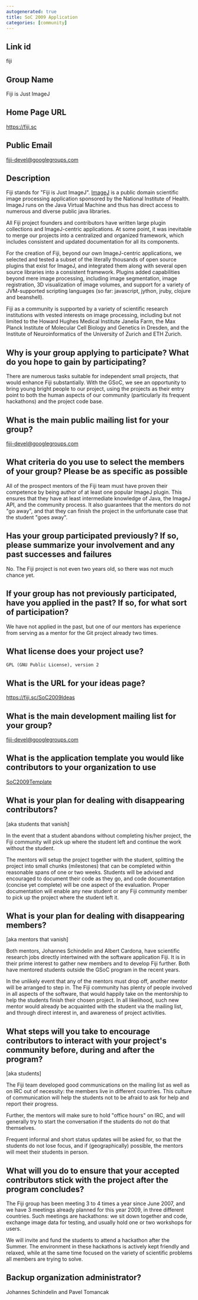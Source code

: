 ```yaml
---
autogenerated: true
title: SoC 2009 Application
categories: [community]
---
```


## Link id

fiji

## Group Name

Fiji is Just ImageJ

## Home Page URL

https://fiji.sc

## Public Email

fiji-devel@googlegroups.com

## Description

Fiji stands for "Fiji is Just ImageJ". [ImageJ](/about) is a public domain scientific image processing application sponsored by the National Institute of Health. ImageJ runs on the Java Virtual Machine and thus has direct access to numerous and diverse public java libraries.

All Fiji project founders and contributors have written large plugin collections and ImageJ-centric applications. At some point, it was inevitable to merge our projects into a centralized and organized framework, which includes consistent and updated documentation for all its components.

For the creation of Fiji, beyond our own ImageJ-centric applications, we selected and tested a subset of the literally thousands of open source plugins that exist for ImageJ, and integrated them along with several open source libraries into a consistent framework. Plugins added capabilities beyond mere image processing, including image segmentation, image registration, 3D visualization of image volumes, and support for a variety of JVM-supported scripting languages (so far: javascript, jython, jruby, clojure and beanshell).

Fiji as a community is supported by a variety of scientific research institutions with vested interests on image processing, including but not limited to the Howard Hughes Medical Institute Janelia Farm, the Max Planck Institute of Molecular Cell Biology and Genetics in Dresden, and the Institute of Neuroinformatics of the University of Zurich and ETH Zurich.

## Why is your group applying to participate? What do you hope to gain by participating?

There are numerous tasks suitable for independent small projects, that would enhance Fiji substantially. With the GSoC, we see an opportunity to bring young bright people to our project, using the projects as their entry point to both the human aspects of our community (particularly its frequent hackathons) and the project code base.

## What is the main public mailing list for your group?

fiji-devel@googlegroups.com

## What criteria do you use to select the members of your group? Please be as specific as possible

All of the prospect mentors of the Fiji team must have proven their competence by being author of at least one popular ImageJ plugin. This ensures that they have at least intermediate knowledge of Java, the ImageJ API, and the community process. It also guarantees that the mentors do not "go away", and that they can finish the project in the unfortunate case that the student "goes away".

## Has your group participated previously? If so, please summarize your involvement and any past successes and failures

No. The Fiji project is not even two years old, so there was not much chance yet.

## If your group has not previously participated, have you applied in the past? If so, for what sort of participation?

We have not applied in the past, but one of our mentors has experience from serving as a mentor for the Git project already two times.

## What license does your project use?

`GPL (GNU Public License), version 2`

## What is the URL for your ideas page?

https://fiji.sc/SoC2009Ideas

## What is the main development mailing list for your group?

fiji-devel@googlegroups.com

## What is the application template you would like contributors to your organization to use

[SoC2009Template](/events/soc-2009-template)

## What is your plan for dealing with disappearing contributors?

\[aka students that vanish\]

In the event that a student abandons without completing his/her project, the Fiji community will pick up where the student left and continue the work without the student.

The mentors will setup the project together with the student, splitting the project into small chunks (milestones) that can be completed within reasonable spans of one or two weeks. Students will be advised and encouraged to document their code as they go, and code documentation (concise yet complete) will be one aspect of the evaluation. Proper documentation will enable any new student or any Fiji community member to pick up the project where the student left it.

## What is your plan for dealing with disappearing members?

\[aka mentors that vanish\]

Both mentors, Johannes Schindelin and Albert Cardona, have scientific research jobs directly intertwined with the software application Fiji. It is in their prime interest to gather new members and to develop Fiji further. Both have mentored students outside the GSoC program in the recent years.

In the unlikely event that any of the mentors must drop off, another mentor will be arranged to step in. The Fiji community has plenty of people involved in all aspects of the software, that would happily take on the mentorship to help the students finish their chosen project. In all likelihood, such new mentor would already be acquainted with the student via the mailing list, and through direct interest in, and awareness of project activities.

## What steps will you take to encourage contributors to interact with your project's community before, during and after the program?

\[aka students\]

The Fiji team developed good communications on the mailing list as well as on IRC out of necessity: the members live in different countries. This culture of communication will help the students not to be afraid to ask for help and report their progress.

Further, the mentors will make sure to hold "office hours" on IRC, and will generally try to start the conversation if the students do not do that themselves.

Frequent informal and short status updates will be asked for, so that the students do not lose focus, and if (geographically) possible, the mentors will meet their students in person.

## What will you do to ensure that your accepted contributors stick with the project after the program concludes?

The Fiji group has been meeting 3 to 4 times a year since June 2007, and we have 3 meetings already planned for this year 2009, in three different countries. Such meetings are hackathons: we sit down together and code, exchange image data for testing, and usually hold one or two workshops for users.

We will invite and fund the students to attend a hackathon after the Summer. The environment in these hackathons is actively kept friendly and relaxed, while at the same time focused on the variety of scientific problems all members are trying to solve.

## Backup organization administrator?

Johannes Schindelin and Pavel Tomancak
